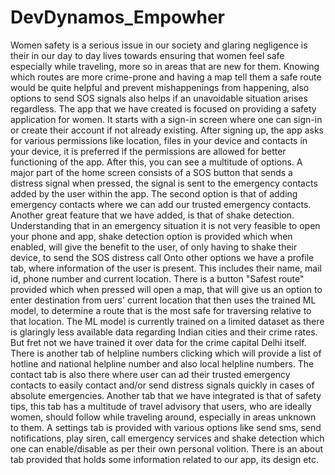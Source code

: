 # DevDynamos_Empowher
Women safety is a serious issue in our society and glaring negligence is their in our day to day lives towards ensuring that women feel safe especially while traveling, more so in areas that are new for them.
Knowing which routes are more crime-prone and having a map tell them a safe route would be quite helpful and prevent mishappenings from happening, also options to send SOS signals also helps if an unavoidable situation arises regardless. 
The app that we have created is focused on providing a safety application for women. It starts with a sign-in screen where one can sign-in or create their account if not already existing.
After signing up, the app asks for various permissions like location, files in your device and contacts in your device, it is preferred if the permissions are allowed for better functioning of the app. 
After this, you can see a multitude of options. A major part of the home screen consists of a SOS button that sends a distress signal when pressed, the signal is sent to the emergency contacts added by the user within the app. The second option is that of adding emergency contacts where we can add our trusted emergency contacts.  
Another great feature that we have added, is that of shake detection. Understanding that in an emergency situation it is not very feasible to open your phone and app, shake detection option is provided which when enabled, will give the benefit to the user, of only having to shake their device, to send the SOS distress call
Onto other options we have a profile tab, where information of the user is present. This includes their name, mail id, phone number and current location.
There is a button "Safest route" provided which when pressed will open a map, that will give us an option to enter destination from uers' current location that then uses the trained ML model, to determine a route that is the most safe for traversing relative to that location. The ML model is currently trained on a limited dataset as there is glaringly less available data regarding Indian cities and their crime rates. But fret not we have trained it over data for the crime capital Delhi itself.
There is another tab of helpline numbers clicking which will provide a list of hotline and national helpline number and also local helpline numbers.
The contact tab is also there where user can ad their trusted emergency contacts to easily contact and/or send distress signals quickly in cases of absolute emergencies.
Another tab that we have integrated is that of safety tips, this tab has a multitude of travel advisory that users, who are ideally women, should follow while traveling around, especially in areas unknown to them.
A settings tab is provided with various options like send sms, send notifications, play siren, call emergency services and shake detection which one can enable/disable as per their own personal volition.
There is an about tab provided that holds some information related to our app, its design etc.

